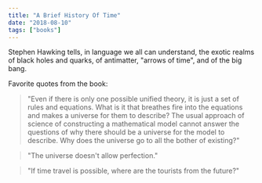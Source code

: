 ```yaml
---
title: "A Brief History Of Time"
date: "2018-08-10"
tags: ["books"]
---
```


Stephen Hawking tells, in language we all can understand, the exotic realms of black holes and quarks, of antimatter, "arrows of time", and of the big bang.

Favorite quotes from the book:

> "Even if there is only one possible unified theory, it is just a set of rules and equations. What is it that breathes fire into the equations and makes a universe for them to describe? The usual approach of science of constructing a mathematical model cannot answer the questions of why there should be a universe for the model to describe. Why does the universe go to all the bother of existing?"

> "The universe doesn't allow perfection."

> "If time travel is possible, where are the tourists from the future?"
